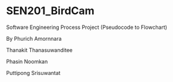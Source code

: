 # SEN201_BirdCam
Software Engineering Process Project (Pseudocode to Flowchart)

By 
Phurich Amornnara 

Thanakit Thanasuwanditee

Phasin Noomkan

Puttipong Srisuwantat